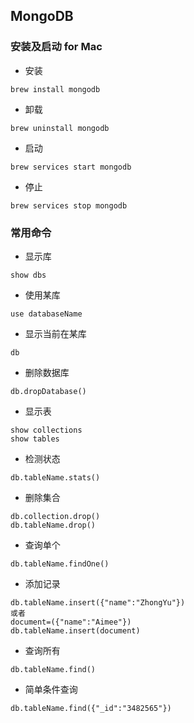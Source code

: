 ## MongoDB

### 安装及启动 for Mac
* 安装
```
brew install mongodb
```

* 卸载
```
brew uninstall mongodb
```

* 启动
```
brew services start mongodb
```

* 停止
```
brew services stop mongodb
``` 

### 常用命令
* 显示库
```
show dbs
```

* 使用某库
```
use databaseName
```

* 显示当前在某库
```
db
```

* 删除数据库
```
db.dropDatabase()
```

* 显示表
```
show collections
show tables
```

* 检测状态
```
db.tableName.stats()
```

* 删除集合
```
db.collection.drop()
db.tableName.drop()
```

* 查询单个
```
db.tableName.findOne()
```

* 添加记录
```
db.tableName.insert({"name":"ZhongYu"})
或者
document=({"name":"Aimee"})
db.tableName.insert(document)
```

* 查询所有
```
db.tableName.find()
```

* 简单条件查询
```
db.tableName.find({"_id":"3482565"})
```